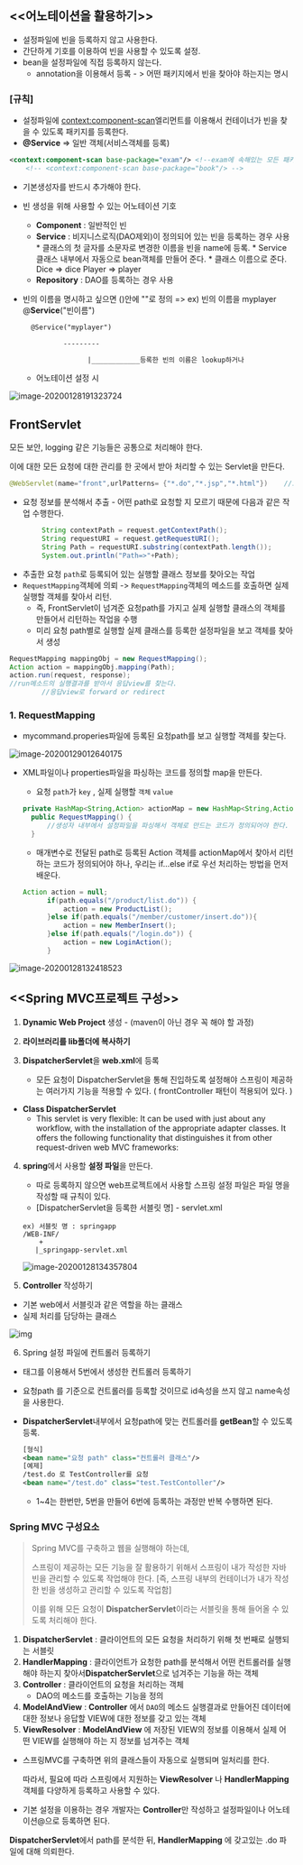 ## <<어노테이션을 활용하기>>

- 설정파일에 빈을 등록하지 않고 사용한다.
- 간단하게 기호를 이용하여 빈을 사용할 수 있도록 설정.
- bean을 설정파일에 직접 등록하지 않는다. 
  - annotation을 이용해서 등록 - > 어떤 패키지에서 빈을 찾아야 하는지는 명시

### [규칙]

- 설정파일에 <context:component-scan>엘리먼트를 이용해서
    컨테이너가 빈을 찾을 수 있도록 패키지를 등록한다.
- **@Service** => 일반 객체(서비스객체를 등록)

```xml
<context:component-scan base-package="exam"/> <!--exam에 속해있는 모든 패키지의 bean을 알아서 만들어준다.  -->
	<!-- <context:component-scan base-package="book"/> -->
```

- 기본생성자를 반드시 추가해야 한다.

- 빈 생성을 위해 사용할 수 있는 어노테이션 기호
  * **Component** : 일반적인 빈
  * **Service** : 비지니스로직(DAO제외)이 정의되어 있는 빈을 등록하는 경우 사용 
          * 클래스의 첫 글자를 소문자로 변경한 이름을 빈을 name에 등록.
        * Service클래스 내부에서 자동으로 bean객체를 만들어 준다.
        * 클래스 이름으로 준다.
             Dice => dice
             Player => player
  * **Repository** : DAO를 등록하는 경우 사용
  
  
  
- 빈의 이름을 명시하고 싶으면 ()안에 ""로 정의
  => ex) 빈의 이름을 myplayer
     @**Service**("빈이름")
  
  ```xml
    @Service("myplayer")
  
  			---------
  
                  |____________등록한 빈의 이름은 lookup하거나                                     				        의존성주입할때 사용
  ```
  
  * 어노테이션 설정 시

![image-20200128191323724](images/image-20200128191323724.png)



## FrontServlet

모든 보안, logging 같은 기능들은 공통으로 처리해야 한다.

이에 대한 모든 요청에 대한 관리를 한 곳에서 받아 처리할 수 있는 Servlet을 만든다.

```java
@WebServlet(name="front",urlPatterns= {"*.do","*.jsp","*.html"})	//모든 요청에대한 관리를 한 곳에서 받아 처리한다.
```

* 요청 정보를 분석해서 추출 - 어떤 path로 요청할 지 모르기 때문에 다음과 같은 작업 수행한다.

```java
		String contextPath = request.getContextPath();
		String requestURI = request.getRequestURI();
		String Path = requestURI.substring(contextPath.length());
		System.out.println("Path=>"+Path);
```

* 추출한 요청 `path`로 등록되어 있는 실행할 클래스 정보를 찾아오는 작업
* `RequestMapping`객체에 의뢰 -> `RequestMapping`객체의 메소드를 호출하면 실제 실행할 객체를 찾아서 리턴.
  * 즉, FrontServlet이 넘겨준 요청path를 가지고 실제 실행할 클래스의 객체를 만들어서 리턴하는 작업을 수행
   * 미리 요청 path별로 실행할 실제 클래스를 등록한 설정파일을 보고 객체를 찾아서 생성

```java
RequestMapping mappingObj = new RequestMapping();
Action action = mappingObj.mapping(Path);
action.run(request, response);
//run메소드의 실행결과를 받아서 응답view를 찾는다.
		//응답view로 forward or redirect
```

### 1. RequestMapping

*  mycommand.properies파일에 등록된 요청path를 보고 실행할 객체를 찾는다.

![image-20200129012640175](images/image-20200129012640175.png)

* XML파일이나 properties파일을 파싱하는 코드를 정의할 map을 만든다.

  * 요청 `path`가 `key` , 실제 실행할 `객체` `value`

  ```java
  private HashMap<String,Action> actionMap = new HashMap<String,Action>();
  	public RequestMapping() {
  		//생성자 내부에서 설정파일을 파싱해서 객체로 만드는 코드가 정의되어야 한다.
  	}
  ```

  * 매개변수로 전달된 path로 등록된 Action 객체를 actionMap에서 찾아서 리턴하는 코드가 정의되어야 하나, 우리는 if...else if로 우선 처리하는 방법을 먼저 배운다.

  ```java
  Action action = null;
  		if(path.equals("/product/list.do")) {
  			action = new ProductList();
  		}else if(path.equals("/member/customer/insert.do")){
  			action = new MemberInsert();
  		}else if(path.equals("/login.do")) {
  			action = new LoginAction();
  		}
  ```

  

![image-20200128132418523](C:\Users\sec\AppData\Roaming\Typora\typora-user-images\image-20200128132418523.png)

## <<Spring MVC프로젝트 구성>>

1. **Dynamic Web Project** 생성 - (maven이 아닌 경우 꼭 해야 할 과정)

2. **라이브러리를 lib폴더에 복사하기**

3. **DispatcherServlet**을 **web.xml**에 등록

   - 모든 요청이 DispatcherServlet을 통해 진입하도록 설정해야 스프링이 제공하는 여러가지 기능을 적용할 수 있다. ( frontController 패턴이 적용되어 있다. ) 
- **Class DispatcherServlet**
     - This servlet is very flexible: It can be used with just about any workflow, with the installation of the appropriate adapter classes. It offers the following functionality that distinguishes it from other request-driven web MVC frameworks: 

4. **spring**에서 사용할 **설정 파일**을 만든다.

   * 따로 등록하지 않으면 web프로젝트에서 사용할 스프링 설정 파일은 파일 명을 작성할 때 규칙이 있다.
   * [DispatcherServlet을 등록한 서블릿 명] - servlet.xml

   ```text
   ex) 서블릿 명 : springapp
   /WEB-INF/
       +
      |_springapp-servlet.xml
   ```

   ![image-20200128134357804](images/image-20200128134357804.png)

5. **Controller** 작성하기

* 기본 web에서 서블릿과 같은 역할을 하는 클래스
* 실제 처리를 담당하는 클래스

![img](images/img.png)

6. Spring 설정 파일에 컨트롤러 등록하기

* <bean>태그를 이용해서 5번에서 생성한 컨트롤러 등록하기

* 요청path 를 기준으로 컨트롤러를 등록할 것이므로 id속성을 쓰지 않고 name속성을 사용한다.

* **DispatcherServlet**내부에서 요청path에 맞는 컨트롤러를 **getBean**할 수 있도록 등록.

  ```xml
  [형식]
  <bean name="요청 path" class="컨트롤러 클래스"/>
  [예제]
  /test.do 로 TestController를 요청
  <bean name="/test.do" class="test.TestContoller"/>
  ```

  * 1~4는 한번만, 5번을 만들어 6번에 등록하는 과정만 반복 수행하면 된다.

### Spring MVC 구성요소

> Spring MVC를 구축하고 웹을 실행해야 하는데,
>
> 스프링이 제공하는 모든 기능을 잘 활용하기 위해서 스프링이 내가 작성한 자바빈을 관리할 수 있도록 작업해야 한다. [즉, 스프링 내부의 컨테이너가 내가 작성한 빈을 생성하고 관리할 수 있도록 작업함]
>
> 이를 위해 모든 요청이 **DispatcherServlet**이라는 서블릿을 통해 들어올 수 있도록 처리해야 한다.

1. **DispatcherServlet** : 클라이언트의 모든 요청을 처리하기 위해 첫 번째로 실행되는 서블릿
2. **HandlerMapping** : 클라이언트가 요청한 path를 분석해서 어떤 컨트롤러를 실행해야 하는지 찾아서**DispatcherServlet**으로 넘겨주는 기능을 하는 객체
3. **Controller** : 클라이언트의 요청을 처리하는 객체
   * DAO의 메소드를 호출하는 기능을 정의
4. **ModelAndView** : **Controller** 에서 `DAO`의 메소드 실행결과로 만들어진 데이터에 대한 정보나 응답할 VIEW에 대한 정보를 갖고 있는 객체
5. **ViewResolver** :  **ModelAndView** 에 저장된 VIEW의 정보를 이용해서 실제 어떤 VIEW를 실행해야 하는 지 정보를 넘겨주는 객체

* 스프링MVC를 구축하면 위의 클래스들이 자동으로 실행되며 일처리를 한다.

  따라서, 필요에 따라 스프링에서 지원하는 **ViewResolver** 나 **HandlerMapping** 객체를 다양하게 등록하고 사용할 수 있다. 

* 기본 설정을 이용하는 경우 개발자는 **Controller**만 작성하고 설정파일이나 어노테이션@으로 등록하면 된다.

**DispatcherServlet**에서 path를 분석한 뒤, **HandlerMapping** 에 갖고있는 .do 파일에 대해 의뢰한다.

